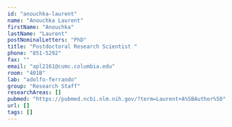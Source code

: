```yaml
---
id: "anouchka-laurent"
name: "Anouchka Laurent"
firstName: "Anouchka"
lastName: "Laurent"
postNominalLetters: "PhD"
title: "Postdoctoral Research Scientist "
phone: "851-5292"
fax: ""
email: "apl2161@cumc.columbia.edu"
room: "401B"
lab: "adolfo-ferrando"
group: "Research Staff"
researchAreas: []
pubmed: "https://pubmed.ncbi.nlm.nih.gov/?term=Laurent+A%5BAuthor%5D"
url: []
tags: []
---
```

